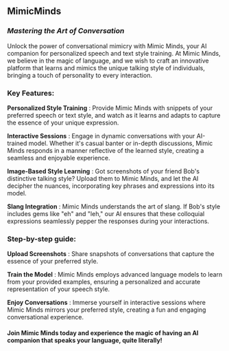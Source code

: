 ## MimicMinds
### _Mastering the Art of Conversation_

Unlock the power of conversational mimicry with Mimic Minds, your AI companion for personalized speech and text style training. At Mimic Minds, we believe in the magic of language, and we wish to craft an innovative platform that learns and mimics the unique talking style of individuals, bringing a touch of personality to every interaction.

### Key Features:

**Personalized Style Training** : Provide Mimic Minds with snippets of your preferred speech or text style, and watch as it learns and adapts to capture the essence of your unique expression.

**Interactive Sessions** : Engage in dynamic conversations with your AI-trained model. Whether it's casual banter or in-depth discussions, Mimic Minds responds in a manner reflective of the learned style, creating a seamless and enjoyable experience.

**Image-Based Style Learning** : Got screenshots of your friend Bob's distinctive talking style? Upload them to Mimic Minds, and let the AI decipher the nuances, incorporating key phrases and expressions into its model.

**Slang Integration** : Mimic Minds understands the art of slang. If Bob's style includes gems like "eh" and "leh," our AI ensures that these colloquial expressions seamlessly pepper the responses during your interactions.

### Step-by-step guide:

**Upload Screenshots** : Share snapshots of conversations that capture the essence of your preferred style.

**Train the Model** : Mimic Minds employs advanced language models to learn from your provided examples, ensuring a personalized and accurate representation of your speech style.

**Enjoy Conversations** : Immerse yourself in interactive sessions where Mimic Minds mirrors your preferred style, creating a fun and engaging conversational experience.

#### Join Mimic Minds today and experience the magic of having an AI companion that speaks your language, quite literally!
